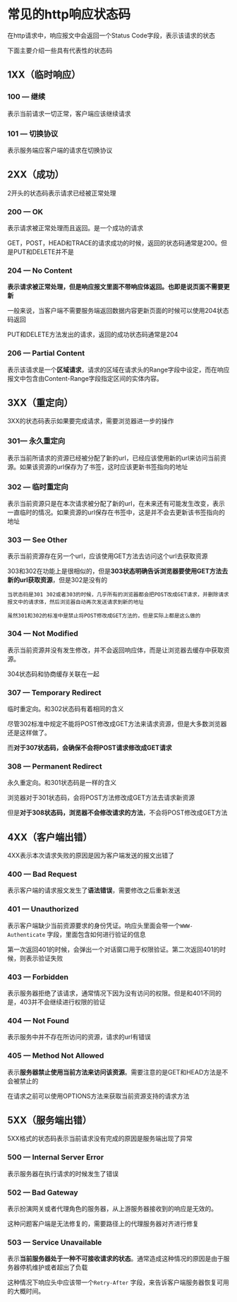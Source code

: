 # 常见的http响应状态码

在http请求中，响应报文中会返回一个Status Code字段，表示该请求的状态

下面主要介绍一些具有代表性的状态码

## 1XX（临时响应）

### 100 — 继续

表示当前请求一切正常，客户端应该继续请求

### 101 — 切换协议

表示服务端应客户端的请求在切换协议



## 2XX（成功）

2开头的状态码表示请求已经被正常处理

### 200 — OK

表示请求被正常处理而且返回。是一个成功的请求

GET，POST，HEAD和TRACE的请求成功的时候，返回的状态码通常是200。但是PUT和DELETE并不是

### 204 — No Content

**表示请求被正常处理，但是响应报文里面不带响应体返回。也即是说页面不需要更新**

一般来说，当客户端不需要服务端返回数据内容更新页面的时候可以使用204状态码返回

PUT和DELETE方法发出的请求，返回的成功状态码通常是204

### 206 — Partial Content

表示该请求是一个**区域请求**，请求的区域在请求头的Range字段中设定，而在响应报文中包含由Content-Range字段指定区间的实体内容。



## 3XX（重定向）

3XX的状态码表示如果要完成请求，需要浏览器进一步的操作

### 301— 永久重定向

表示当前所请求的资源已经被分配了新的url，已经应该使用新的url来访问当前资源。如果该资源的url保存为了书签，这时应该更新书签指向的地址

### 302 — 临时重定向

表示当前资源只是在本次请求被分配了新的url，在未来还有可能发生改变，表示一直临时的情况。如果资源的url保存在书签中，这是并不会去更新该书签指向的地址

### 303 — See Other

表示当前资源存在另一个url，应该使用GET方法去访问这个url去获取资源

303和302在功能上是很相似的，但是**303状态明确告诉浏览器要使用GET方法去新的url获取资源**，但是302是没有的

```
当状态码是301 302或者303的时候，几乎所有的浏览器都会把POST改成GET请求，并删除请求报文中的请求体，然后浏览器自动再次发送请求到新的地址

虽然301和302的标准中是禁止将POST修改成GET方法的，但是实际上都是这么做的
```

### 304 — Not Modified

表示当前资源并没有发生修改，并不会返回响应体，而是让浏览器去缓存中获取资源。

304状态码和协商缓存关联在一起

### 307 — Temporary Redirect

临时重定向。和302状态码有着相同的含义

尽管302标准中规定不能将POST修改成GET方法来请求资源，但是大多数浏览器还是这样做了。

而**对于307状态码，会确保不会将POST请求修改成GET请求** 

### 308 — Permanent Redirect

永久重定向。和301状态码是一样的含义

浏览器对于301状态码，会将POST方法修改成GET方法去请求新资源

但是**对于308状态码，浏览器不会修改请求的方法**，不会将POST修改成GET方法



## 4XX（客户端出错）

4XX表示本次请求失败的原因是因为客户端发送的报文出错了

### 400 — Bad Request

表示客户端的请求报文发生了**语法错误**，需要修改之后重新发送

### 401 — Unauthorized

表示客户端缺少当前资源要求的身份凭证。响应头里面会带一个`WWW-Authenticate` 字段，里面包含如何进行验证的信息

第一次返回401的时候，会弹出一个对话窗口用于权限验证。第二次返回401的时候，则表示验证失败

### 403 — Forbidden

表示服务器拒绝了该请求，通常情况下因为没有访问的权限。但是和401不同的是，403并不会继续进行权限的验证

### 404 — Not Found

表示服务中并不存在所访问的资源，请求的url有错误

### 405 — Method Not Allowed

表示**服务器禁止使用当前方法来访问该资源**。需要注意的是GET和HEAD方法是不会被禁止的

在请求之前可以使用OPTIONS方法来获取当前资源支持的请求方法



## 5XX（服务端出错）

5XX格式的状态码表示当前请求没有完成的原因是服务端出现了异常

### 500 — Internal Server Error

表示服务器在执行请求的时候发生了错误

### 502 — Bad Gateway

表示扮演网关或者代理角色的服务器，从上游服务器接收到的响应是无效的。

这种问题客户端是无法修复的，需要路径上的代理服务器对齐进行修复

### 503 — Service Unavailable

表示**当前服务器处于一种不可接收请求的状态**。通常造成这种情况的原因是由于服务器停机维护或者超出了负载

这种情况下响应头中应该带一个`Retry-After` 字段，来告诉客户端服务器恢复可用的大概时间。


